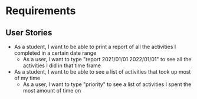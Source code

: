 # Requirements

## User Stories

* As a student, I want to be able to print a report of all the activities I completed in a certain date range
  * As a user, I want to type "report 2021/01/01 2022/01/01" to see all the activities I did in that time frame
* As a student, I want to be able to see a list of activities that took up most of my time
  * As a user, I want to type "priority" to see a list of activities I spent the most amount of time on
